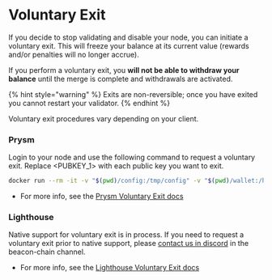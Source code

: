 # Voluntary Exit

If you decide to stop validating and disable your node, you can initiate a voluntary exit. This will freeze your balance at its current value (rewards and/or penalties will no longer accrue).&#x20;

If you perform a voluntary exit, you **will not be able to withdraw your balance** until the merge is complete and withdrawals are activated.

{% hint style="warning" %}
Exits are non-reversible; once you have exited you cannot restart your validator.&#x20;
{% endhint %}

Voluntary exit procedures vary depending on your client.

### Prysm

Login to your node and use the following command to request a voluntary exit. Replace \<PUBKEY\_1> with each public key you want to exit.

```bash
docker run --rm -it -v "$(pwd)/config:/tmp/config" -v "$(pwd)/wallet:/home/.eth2validators/prysm-wallet-v2" --network host ghcr.io/gnosischain/gbc-prysm-validator:v2.0.5-gbc accounts voluntary-exit --accept-terms-of-use --wallet-password-file /tmp/config/wallet_password.txt --beacon-rpc-provider localhost:4000 --public-keys "<PUBKEY_1>,<PUBKEY_2>,...,<PUBKEY_N>"
```

* For more info, see the [Prysm Voluntary Exit docs](https://docs.prylabs.network/docs/wallet/exiting-a-validator/)

### Lighthouse

Native support for voluntary exit is in process. If you need to request a voluntary exit prior to native support, please [contact us in discord](https://t.co/yrSN2dS9Z2) in the beacon-chain channel.

* For more info, see the [Lighthouse Voluntary Exit docs](https://lighthouse-book.sigmaprime.io/voluntary-exit.html)

